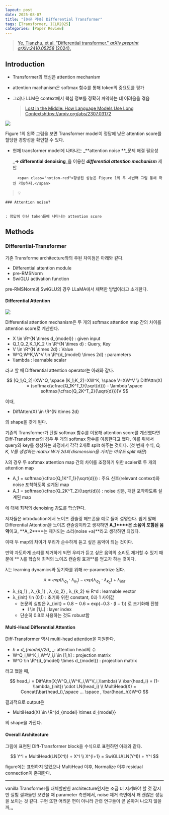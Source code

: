 ```yaml
---
layout: post
date: 2025-08-07
title: "[논문 리뷰] Differential Transformer"
tags: [Transformer, ICLR2025]
categories: [Paper Review]
---
```


> [Ye, Tianzhu, et al. "Differential transformer." ](https://arxiv.org/abs/2410.05258)[_arXiv preprint arXiv:2410.05258_](https://arxiv.org/abs/2410.05258)[ (2024).](https://arxiv.org/abs/2410.05258)



## Introduction

- Transformer의 핵심은 attention mechanism
- attention machanism은 softmax 함수를 통해 token의 중요도를 평가
- 그러나 LLM은 context에서 핵심 정보를 정확히 파악하는 데 어려움을 겪음

	> [Lost in the Middle: How Language Models Use Long Contextshttps://arxiv.org/abs/2307.03172](https://arxiv.org/abs/2307.03172)


![](https://prod-files-secure.s3.us-west-2.amazonaws.com/542b861c-36a8-4051-84e5-8804b6728dba/9083ea56-691a-4752-ae26-47f403431ac8/image.png?X-Amz-Algorithm=AWS4-HMAC-SHA256&X-Amz-Content-Sha256=UNSIGNED-PAYLOAD&X-Amz-Credential=ASIAZI2LB466SFHUTVVZ%2F20250828%2Fus-west-2%2Fs3%2Faws4_request&X-Amz-Date=20250828T180115Z&X-Amz-Expires=3600&X-Amz-Security-Token=IQoJb3JpZ2luX2VjEFEaCXVzLXdlc3QtMiJHMEUCIQCsSdr%2FJHU%2FC8qGhndYV7Hduwmm1oLlvPiudgiA8GlUdgIgQSt9XQOv7ARn8BhHttJGjlsobQgYZQxxRv4Ffd3wwkYqiAQIqv%2F%2F%2F%2F%2F%2F%2F%2F%2F%2FARAAGgw2Mzc0MjMxODM4MDUiDKoGNWEBDLb%2FggsCmSrcA6WcnOKpGWjPXq%2F141jT4dECT0yFf5wogisfpwyHKKAMoUYQYQzBCI44YAnbVrQZUWdCuPxmdAPwSgFNZ%2FD%2FzV76S7PObKWgacxy6j08PiJueSzpc7DPWQ5pTUE7mK4v4J%2F3krLgAGGfVFDV52zEHh6wUOo264HJhsrtmnhVKE1kg13hp1F7%2BTNz7BrJ2pYI2F%2Fvsb5vihP2JokoPrm8gp2UoKT%2BfRBnhLSxafLe2bS%2FcxohztKZVpZ7NYlip4PK01Yf5dW4Ig9sM%2BoSb02ZhvcogxBr1BWDR1NBhFflG1xlZG%2BW707c3cO2ppMpAn5HMePg%2BupHImeSCNkXwbps4OAiBdC%2BrEtivY8grNKLo12TVccCB%2FQEJ%2F%2FveyWFiFddSbHnvyNujgXw6ejOcHhDQvF9CSs5j9RMN%2BEFd9fCsSrTq8U1ub2sfJSTMI0gbtkQ8Isn6sQ%2FueASN9iL%2Fqjpu3vTqe2BsKPk4f3J6egjOpepyNryn90S69olqNE7k6YMFy6tLdTjCuDy94T1qtb%2B%2BPmdGa9yiX%2BSGKsJsV8P1Od7jB6XPJdAPhRRUQ8MytWQird3Mkzk4sPxDMSsjHxXIkHUe5hZF2QMSVhOPnWUf2TWsJlqSaxit%2FkdYjvCMLaMwsUGOqUBEBKPf1ovBjHlKMQAaA%2FM37k0MfXab2la90zOTO8ZZMiHIDiKXvrWKKZFOJkAF4z6LjqPYsRVXf%2BAG86QvWO14TRpIzykoZpJ9T%2FOYmpczn9OZ4a8snJorgXcF8%2FwgeiTnDpIqk7J3NVPLMPwMPIGJIxkuYjTyms9qlNWdWHtvn7UEriZ4QFmdm65wDjOhHDyAb62sZzDRo1Mo%2F7Dhbm15TNMCJc0&X-Amz-Signature=83e828af8d022c7ab6e8407b3556fc27e00147aac19ec56abdde6a583080245f&X-Amz-SignedHeaders=host&x-amz-checksum-mode=ENABLED&x-id=GetObject)


Figure 1의 왼쪽 그림을 보면 Transformer model이 정답에 낮은 attention score를 할당한 경향성을 확인할 수 있다.

- 현재 transformer model에 나타나는 _**attention noise **_문제 해결 필요성

	_**→ differential denoising**_을 이용한 _**differential attention mechanism**_ 제안


		<span class="notion-red">향상된 성능은 Figure 1의 두 세번째 그림 통해 확인 가능하다.</span>


> 💡 


	### Attention noise?


	: 정답이 아닌 token들에 나타나는 attention score



## Methods



### Differential-Transformer


기존 Transforme architecture와의 주된 차이점은 아래와 같다.

- Differential attention module
- pre-RMSNorm
- SwiGLU activation function

pre-RMSNorm과 SwiGLU의 경우 LLaMA에서 채택한 방법이라고 소개한다.



#### Differential Attention


![](https://prod-files-secure.s3.us-west-2.amazonaws.com/542b861c-36a8-4051-84e5-8804b6728dba/116d70b2-1963-4810-9167-f4c7d8a06e8f/image.png?X-Amz-Algorithm=AWS4-HMAC-SHA256&X-Amz-Content-Sha256=UNSIGNED-PAYLOAD&X-Amz-Credential=ASIAZI2LB466SFHUTVVZ%2F20250828%2Fus-west-2%2Fs3%2Faws4_request&X-Amz-Date=20250828T180115Z&X-Amz-Expires=3600&X-Amz-Security-Token=IQoJb3JpZ2luX2VjEFEaCXVzLXdlc3QtMiJHMEUCIQCsSdr%2FJHU%2FC8qGhndYV7Hduwmm1oLlvPiudgiA8GlUdgIgQSt9XQOv7ARn8BhHttJGjlsobQgYZQxxRv4Ffd3wwkYqiAQIqv%2F%2F%2F%2F%2F%2F%2F%2F%2F%2FARAAGgw2Mzc0MjMxODM4MDUiDKoGNWEBDLb%2FggsCmSrcA6WcnOKpGWjPXq%2F141jT4dECT0yFf5wogisfpwyHKKAMoUYQYQzBCI44YAnbVrQZUWdCuPxmdAPwSgFNZ%2FD%2FzV76S7PObKWgacxy6j08PiJueSzpc7DPWQ5pTUE7mK4v4J%2F3krLgAGGfVFDV52zEHh6wUOo264HJhsrtmnhVKE1kg13hp1F7%2BTNz7BrJ2pYI2F%2Fvsb5vihP2JokoPrm8gp2UoKT%2BfRBnhLSxafLe2bS%2FcxohztKZVpZ7NYlip4PK01Yf5dW4Ig9sM%2BoSb02ZhvcogxBr1BWDR1NBhFflG1xlZG%2BW707c3cO2ppMpAn5HMePg%2BupHImeSCNkXwbps4OAiBdC%2BrEtivY8grNKLo12TVccCB%2FQEJ%2F%2FveyWFiFddSbHnvyNujgXw6ejOcHhDQvF9CSs5j9RMN%2BEFd9fCsSrTq8U1ub2sfJSTMI0gbtkQ8Isn6sQ%2FueASN9iL%2Fqjpu3vTqe2BsKPk4f3J6egjOpepyNryn90S69olqNE7k6YMFy6tLdTjCuDy94T1qtb%2B%2BPmdGa9yiX%2BSGKsJsV8P1Od7jB6XPJdAPhRRUQ8MytWQird3Mkzk4sPxDMSsjHxXIkHUe5hZF2QMSVhOPnWUf2TWsJlqSaxit%2FkdYjvCMLaMwsUGOqUBEBKPf1ovBjHlKMQAaA%2FM37k0MfXab2la90zOTO8ZZMiHIDiKXvrWKKZFOJkAF4z6LjqPYsRVXf%2BAG86QvWO14TRpIzykoZpJ9T%2FOYmpczn9OZ4a8snJorgXcF8%2FwgeiTnDpIqk7J3NVPLMPwMPIGJIxkuYjTyms9qlNWdWHtvn7UEriZ4QFmdm65wDjOhHDyAb62sZzDRo1Mo%2F7Dhbm15TNMCJc0&X-Amz-Signature=a2b5c42ca62cb42a3cf547a4931bc6450df1fa0cd81668317fe2b2efdcde12c5&X-Amz-SignedHeaders=host&x-amz-checksum-mode=ENABLED&x-id=GetObject)


Differential attention mechanism은 두 개의 softmax attention map 간의 차이를 attention score로 계산한다.

- X \in \R^{N \times d\_{model}} : given input
- Q\_1,Q\_2,K\_1,K\_2 \in \R^{N \times d} : Query, Key
- V \in \R^{N \times 2d} : Value
- W^Q,W^K,W^V \in \R^{d\_{model} \times 2d} : parameters
- \lambda : learnable scalar

라고 할 때 Differential attention operator는 아래와 같다.


$$
[Q_1;Q_2]=XW^Q, \space [K_1;K_2]=XW^K, \space V=XW^V \\
DiffAttn(X) = (softmax(\cfrac{Q_1K^T_1}{\sqrt{d}}) - \lambda \space softmax(\cfrac{Q_2K^T_2}{\sqrt{d}}))V
$$


이때,

- DiffAtten(X) \in \R^{N \times 2d}

의 shape을 갖게 된다.


기존의 Transformer가 단일 softmax 함수를 이용해 attention score를 계산했다면 Diff-Transformer의 경우 두 개의 softmax 함수를 이용한다고 했다. 이를 위해서 query와 key를 생성하는 과정에서 각각 2개로 split 해주는 것이다. <span class="notion-red">(첫 번째 수식, </span><span class="notion-red">_Q, K, V를 생성하는 matrix W가 2d의 dismension을 가지는 이유도 split 때문_</span><span class="notion-red">)</span>


 λ의 경우 두 softmax attention map 간의 차이를 조정하기 위한 scaler로 두 개의 attention map

- A\_1 = softmax(\cfrac{Q\_1K^T\_1}{\sqrt{d}}) : 주요 신호(relevant context)와 noise 포착하도록 설계된 map
- A\_1 = softmax(\cfrac{Q\_2K^T\_2}{\sqrt{d}}) : noise 성분, 패턴 포착하도록 설계된 map 

에 대해 최적의 denoising 강도를 학습한다.


저자들은 introduction에서 노이즈 캔슬링 헤드폰을 예로 들어 설명한다. 쉽게 말해 Differential Attention을 노이즈 캔슬링이라고 생각하면 **A\_1****은 소음이 포함된 음악**이고, **A\_2****는 제거되는 소리(noise +a)**라고 생각하면 되겠다. 


이때 두 map의 차이가 우리가 순수하게 듣고 싶은 음악이 되는 것이다. 


만약 과도하게 소리를 제거하게 되면 우리가 듣고 싶은 음악의 소리도 제거할 수 있기 때문에 ** λ를 학습해 최적의 노이즈 캔슬링 효과**를 얻고자 하는 것이다.


λ는 learning dynamics와 동기화를 위해 re-parametrize 된다.


$$
\lambda = exp(\lambda_{q_1} \cdot \lambda_{k_1}) - exp(\lambda_{q_2} \cdot \lambda_{k_2}) + \lambda_{init}
$$

- λ\_{q\_1} , λ\_{k\_1} , λ\_{q\_2} , λ\_{k\_2} ∈ R^d : learnable vector
- λ\_{init} \in (0,1) : 초기화 위한 constant, 0과 1 사이값
	- 논문의 실험은 λ\_{init} = 0.8 − 0.6 × exp(−0.3 · (l − 1)) 로 초기화해 진행
		- l \in [1,L] : layer index
	- 단순히 0.8로 사용하는 것도 robust함


#### **Multi-Head Differential Attention**


Diff-Transformer 역시 multi-head attention을 지원한다.

- _h = d\_{model}/2d__ _: attention head의 수
- W^Q\_i,W^K\_i,W^V\_i,i \in [1,h] : projection matrix
- W^O \in \R^{d\_{model} \times d\_{model}} : projection matrix

라고 했을 때,


$$
head_i = DiffAttn(X;W^Q_i,W^K_i,W^V_i,\lambda) \\
\bar{head_i} = (1-\lambda_{init}) \cdot LN(head_i) \\
MultiHead(X) = Concat(\bar{head_i},\space ... \space , \bar{head_h})W^O
$$


결과적으로 output은

- MultiHead(X) \in \R^{d\_{model} \times d\_{model}}

의 shape을 가진다.



#### Overall Architecture


그림에 표현된 Diff-Transformer block을 수식으로 표현하면 아래와 같다.


$$
Y^l = MultiHead(LN(X^l)) + X^l \\
X^{l+1} = SwiGLU(LN(Y^l)) + Y^l
$$


figure에는 표현하지 않았으나 MultiHead 이후, Normalize 이후 residual connection이 존재한다.


---


vanilla Transformer를 대체할만한 architecture인지는 조금 더 지켜봐야 할 것 같지만 실험 결과들만 보았을 때 parameter 측면에서, noise 제거 측면에서 꽤 괜찮은 성능을 보이는 것 같다. 구현 또한 어려운 편이 아니라 관련 연구들이 곧 쏟아져 나오지 않을까,,,

